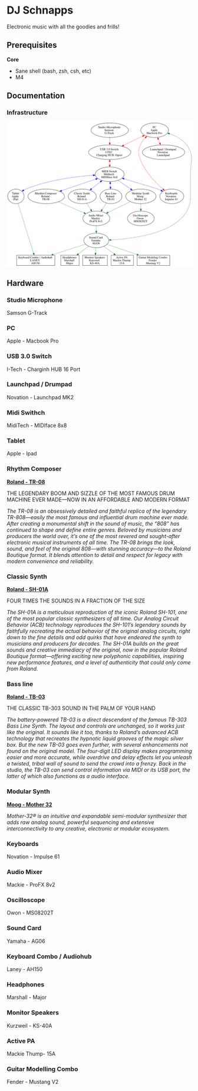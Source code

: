 # DJ Schnapps

Electronic music with all the goodies and frills!

## Prerequisites

**Core**

- Sane shell (bash, zsh, csh, etc)
- M4

## Documentation

### Infrastructure

![Infrastructure](https://github.com/korczis/dj-schnapps/raw/master/assets/images/dots/infrastructure.svg)

## Hardware

### Studio Microphone

Samson G-Track


### PC

Apple - Macbook Pro


### USB 3.0 Switch

I-Tech - Charginh HUB 16 Port


### Launchpad / Drumpad

Novation - Launchpad MK2


###  Midi Swithch

MidiTech - MIDIface 8x8


### Tablet

Apple - Ipad


### Rhythm Composer

**[Roland - TR-08](https://www.roland.com/global/products/tr-08)**

THE LEGENDARY BOOM AND SIZZLE OF THE MOST FAMOUS DRUM MACHINE EVER MADE—NOW IN AN AFFORDABLE AND MODERN FORMAT

*The TR-08 is an obsessively detailed and faithful replica of the legendary TR-808—easily the most famous and influential drum machine ever made. After creating a monumental shift in the sound of music, the “808” has continued to shape and define entire genres. Beloved by musicians and producers the world over, it’s one of the most revered and sought-after electronic musical instruments of all time. The TR-08 brings the look, sound, and feel of the original 808—with stunning accuracy—to the Roland Boutique format. It blends attention to detail and respect for legacy with modern convenience and reliability.*

### Classic Synth

**[Roland - SH-01A](https://www.roland.com/global/products/sh-01a/)**

FOUR TIMES THE SOUNDS IN A FRACTION OF THE SIZE

*The SH-01A is a meticulous reproduction of the iconic Roland SH-101, one of the most popular classic synthesizers of all time. Our Analog Circuit Behavior (ACB) technology reproduces the SH-101’s legendary sounds by faithfully recreating the actual behavior of the original analog circuits, right down to the fine details and odd quirks that have endeared the synth to musicians and producers for decades. The SH-01A builds on the great sounds and creative immediacy of the original, now in the popular Roland Boutique format—offering exciting new polyphonic capabilities, inspiring new performance features, and a level of authenticity that could only come from Roland.*


### Bass line

**[Roland - TB-03](https://www.roland.com/global/products/tb-03/)**

THE CLASSIC TB-303 SOUND IN THE PALM OF YOUR HAND

*The battery-powered TB-03 is a direct descendant of the famous TB-303 Bass Line Synth. The layout and controls are unchanged, so it works just like the original. It sounds like it too, thanks to Roland’s advanced ACB technology that recreates the hypnotic liquid grooves of the magic silver box. But the new TB-03 goes even further, with several enhancements not found on the original model. The four-digit LED display makes programming easier and more accurate, while overdrive and delay effects let you unleash a twisted, tribal wall of sound to send the crowd into a frenzy. Back in the studio, the TB-03 can send control information via MIDI or its USB port, the latter of which also functions as a audio interface.*


### Modular Synth

**[Moog - Mother 32](https://www.moogmusic.com/products/mother-32)**

*Mother-32® is an intuitive and expandable semi-modular synthesizer that adds raw analog sound, powerful sequencing and extensive interconnectivity to any creative, electronic or modular ecosystem.*


### Keyboards

Novation - Impulse 61


### Audio Mixer

Mackie - ProFX 8v2


### Oscilloscope

Owon - MS08202T


### Sound Card

Yamaha - AG06


### Keyboard Combo / Audiohub

Laney - AH150


### Headphones

Marshall - Major


### Monitor Speakers

Kurzweil - KS-40A


### Active PA

Mackie Thump- 15A


### Guitar Modelling Combo

Fender - Mustang V2
